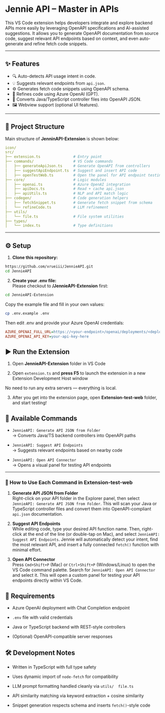 # Jennie API – Master in APIs

This VS Code extension helps developers integrate and explore backend APIs more easily by leveraging OpenAPI specifications and AI-assisted suggestions. It allows you to generate OpenAPI documentation from source code, suggest relevant API endpoints based on context, and even auto-generate and refine fetch code snippets.

---

## ✨ Features

- 🔍 Auto-detects API usage intent in code.
- 💡 Suggests relevant endpoints from `api.json`.
- ⚙️ Generates fetch code snippets using OpenAPI schema.
- 🧠 Refines code using Azure OpenAI (GPT).
- 📄 Converts Java/TypeScript controller files into OpenAPI JSON.
- 🖼️ Webview support (optional UI features).

---

## 📁 Project Structure
Main structure of **JenninAPI-Extension** is shown below:
```yaml
icon/
src/
├── extension.ts               # Entry point
├── commands/                  # VS Code commands
│   ├── generateApiJson.ts     # Generate OpenAPI from controllers
│   ├── suggestApiEndpoint.ts  # Suggest and insert API code
│   ├── openTestWeb.ts         # Open the panel for API endpoint testing
├── core/                      # Logic modules
│   ├── openai.ts              # Azure OpenAI integration
│   ├── apiDocs.ts             # Read + cache api.json
│   ├── apiUtils.ts            # NLP and API match logic
├── codegen/                   # Code generation helpers
│   ├── fetchSnippet.ts        # Generate fetch snippet from schema
│   └── refineCode.ts          # LLM refinement
├── utils/
│   └── file.ts                # File system utilities
├── types/
│   └── index.ts               # Type definitions 

```

---

## ⚙️ Setup

1. **Clone this repository:**

```bash
https://github.com/xrueiii/JennieAPI.git
cd JennieAPI
```

2. **Create your .env file:** \
Please checkout to **/JennieAPI-Extension** first:
```bash
cd JennieAPI-Extension
```
Copy the example file and fill in your own values:
```bash
cp .env.example .env
```
Then edit .env and provide your Azure OpenAI credentials:
```ini
AZURE_OPENAI_FULL_URL=https://<your-endpoint>/openai/deployments/<deployment>/chat/completions?api-version=2025-01-01-preview
AZURE_OPENAI_API_KEY=your-api-key-here
```

## ▶️ Run the Extension

1. Open **JennieAPI-Extension** folder in VS Code

2. Open `extension.ts` and **press F5** to launch the extension in a new Extension Development Host window

No need to run any extra servers — everything is local.

3. After you get into the extension page, open **Extension-test-web** folder, and start testing! 

## 🧪 Available Commands

- `JennieAPI: Generate API JSON from Folder`  
  → Converts Java/TS backend controllers into OpenAPI paths

- `JennieAPI: Suggest API Endpoints`  
  → Suggests relevant endpoints based on nearby code

- `JennieAPI: Open API Connector`  
  → Opens a visual panel for testing API endpoints

---

### 🧭 How to Use Each Command in Extension-test-web

1. **Generate API JSON from Folder**  
   Right-click on your API folder in the Explorer panel, then select `JennieAPI: Generate API JSON from Folder`. This will scan your Java or TypeScript controller files and convert them into OpenAPI-compliant `api.json` documentation.

2. **Suggest API Endpoints**  
   While editing code, type your desired API function name. Then, right-click at the end of the line (or double-tap on Mac), and select `JennieAPI: Suggest API Endpoints`. Jennie will automatically detect your intent, find the most relevant API, and insert a fully connected `fetch()` function with minimal effort.

3. **Open API Connector**  
   Press `Cmd+Shift+P` (Mac) or `Ctrl+Shift+P` (Windows/Linux) to open the VS Code command palette. Search for `JennieAPI: Open API Connector` and select it. This will open a custom panel for testing your API endpoints directly within VS Code.


## 🧠 Requirements
- Azure OpenAI deployment with Chat Completion endpoint

- `.env` file with valid credentials

- Java or TypeScript backend with REST-style controllers

- (Optional) OpenAPI-compatible server responses

## 🛠 Development Notes
- Written in TypeScript with full type safety

- Uses dynamic import of `node-fetch` for compatibility

- LLM prompt formatting handled cleanly via   `utils/  file.ts`

- API similarity matching via keyword extraction + cosine similarity

- Snippet generation respects schema and inserts `fetch()`-style code